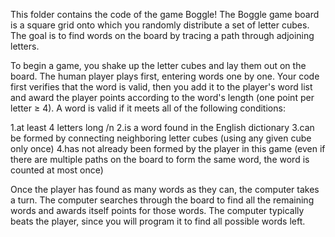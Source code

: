 This folder contains the code of the game Boggle! The Boggle game board is a square grid onto which you randomly distribute a set of letter cubes. The goal is to find words on the board by tracing a path through adjoining letters.

To begin a game, you shake up the letter cubes and lay them out on the board. The human player plays first, entering words one by one. Your code first verifies that the word is valid, then you add it to the player's word list and award the player points according to the word's length (one point per letter ≥ 4). A word is valid if it meets all of the following conditions:

1.at least 4 letters long /n
2.is a word found in the English dictionary
3.can be formed by connecting neighboring letter cubes (using any given cube only once)
4.has not already been formed by the player in this game (even if there are multiple paths on the board to form the same word, the word is counted at most once)

Once the player has found as many words as they can, the computer takes a turn. The computer searches through the board to find all the remaining words and awards itself points for those words. The computer typically beats the player, since you will program it to find all possible words left.

